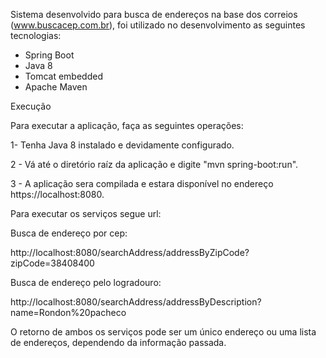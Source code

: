 Sistema desenvolvido para busca de endereços na base dos correios (www.buscacep.com.br), foi utilizado no desenvolvimento 
as seguintes tecnologias:

- Spring Boot
- Java 8
- Tomcat embedded
- Apache Maven


Execução

Para executar a aplicação, faça as seguintes operações:

1- Tenha Java 8 instalado e devidamente configurado.

2 - Vá até o diretório raíz da aplicação e digite "mvn spring-boot:run".

3 - A aplicação sera compilada e estara disponível no endereço https://localhost:8080.


Para executar os serviços segue url:

Busca de endereço por cep:

http://localhost:8080/searchAddress/addressByZipCode?zipCode=38408400

Busca de endereço pelo logradouro:

http://localhost:8080/searchAddress/addressByDescription?name=Rondon%20pacheco

O retorno de ambos os serviços pode ser um único endereço ou uma lista de endereços, dependendo da informação passada.